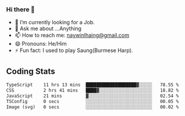 ### Hi there 👋

- 🔭 I’m currently looking for a Job.
- 💬 Ask me about ...Anything
- 📫 How to reach me: naywinlhaing@gmail.com
- 😄 Pronouns: He/Him
- ⚡ Fun fact: I used to play Saung(Burmese Harp).


## Coding Stats
<!--START_SECTION:waka-->

```txt
TypeScript    11 hrs 13 mins  ███████████████████▓░░░░░   78.55 %
CSS           2 hrs 41 mins   ████▓░░░░░░░░░░░░░░░░░░░░   18.82 %
JavaScript    21 mins         ▓░░░░░░░░░░░░░░░░░░░░░░░░   02.54 %
TSConfig      0 secs          ░░░░░░░░░░░░░░░░░░░░░░░░░   00.05 %
Image (svg)   0 secs          ░░░░░░░░░░░░░░░░░░░░░░░░░   00.02 %
```

<!--END_SECTION:waka-->
